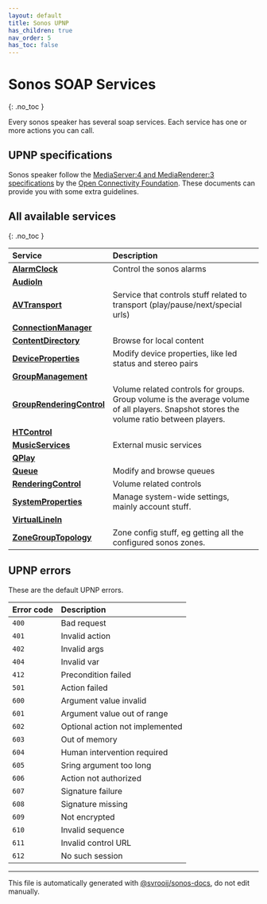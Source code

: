 ```yaml
---
layout: default
title: Sonos UPNP
has_children: true
nav_order: 5
has_toc: false
---
```


# Sonos SOAP Services
{: .no_toc }

Every sonos speaker has several soap services. Each service has one or more actions you can call.

## UPNP specifications

Sonos speaker follow the [MediaServer:4 and MediaRenderer:3 specifications](https://openconnectivity.org/developer/specifications/upnp-resources/upnp/mediaserver4-and-mediarenderer3/) by the [Open Connectivity Foundation](https://openconnectivity.org/).
These documents can provide you with some extra guidelines. 

## All available services
{: .no_toc }

| Service | Description |
|:--------|:------------|
| [**AlarmClock**](alarm-clock.html) | Control the sonos alarms |
| [**AudioIn**](audio-in.html) |  |
| [**AVTransport**](av-transport.html) | Service that controls stuff related to transport (play/pause/next/special urls) |
| [**ConnectionManager**](connection-manager.html) |  |
| [**ContentDirectory**](content-directory.html) | Browse for local content |
| [**DeviceProperties**](device-properties.html) | Modify device properties, like led status and stereo pairs |
| [**GroupManagement**](group-management.html) |  |
| [**GroupRenderingControl**](group-rendering-control.html) | Volume related controls for groups. Group volume is the average volume of all players. Snapshot stores the volume ratio between players. |
| [**HTControl**](ht-control.html) |  |
| [**MusicServices**](music-services.html) | External music services |
| [**QPlay**](q-play.html) |  |
| [**Queue**](queue.html) | Modify and browse queues |
| [**RenderingControl**](rendering-control.html) | Volume related controls |
| [**SystemProperties**](system-properties.html) | Manage system-wide settings, mainly account stuff. |
| [**VirtualLineIn**](virtual-line-in.html) |  |
| [**ZoneGroupTopology**](zone-group-topology.html) | Zone config stuff, eg getting all the configured sonos zones. |

## UPNP errors

These are the default UPNP errors.

| Error code | Description |
|:-----------|:------------|
| `400` | Bad request |
| `401` | Invalid action |
| `402` | Invalid args |
| `404` | Invalid var |
| `412` | Precondition failed |
| `501` | Action failed |
| `600` | Argument value invalid |
| `601` | Argument value out of range |
| `602` | Optional action not implemented |
| `603` | Out of memory |
| `604` | Human intervention required |
| `605` | Sring argument too long |
| `606` | Action not authorized |
| `607` | Signature failure |
| `608` | Signature missing |
| `609` | Not encrypted |
| `610` | Invalid sequence |
| `611` | Invalid control URL |
| `612` | No such session |

---

This file is automatically generated with [@svrooij/sonos-docs](https://github.com/svrooij/sonos-api-docs/tree/main/generator/sonos-docs), do not edit manually.
